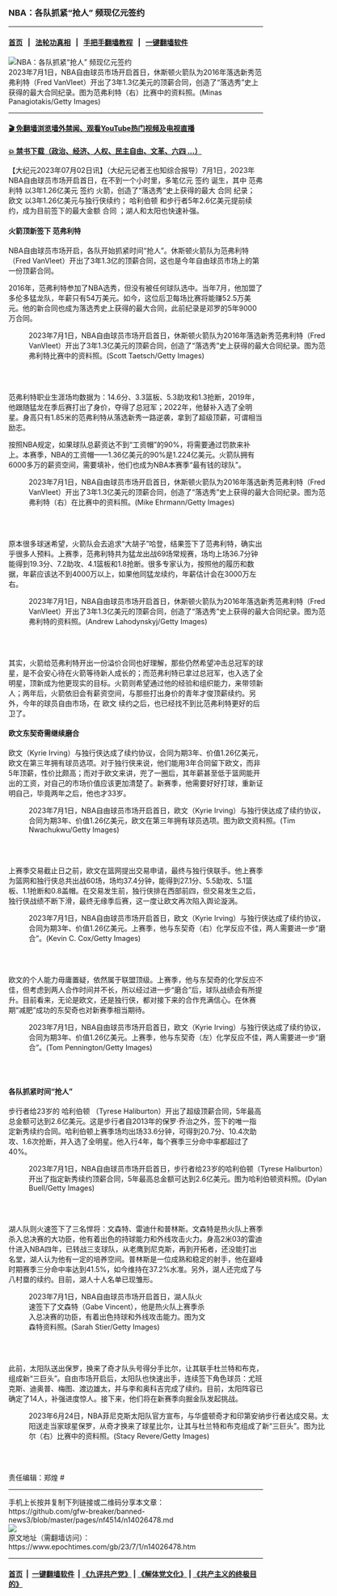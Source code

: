 ### NBA：各队抓紧“抢人” 频现亿元签约
------------------------

#### [首页](https://github.com/gfw-breaker/banned-news3/blob/master/README.md) &nbsp;&nbsp;|&nbsp;&nbsp; [法轮功真相](https://github.com/begood0513/basic/blob/master/README.md)  &nbsp;&nbsp;|&nbsp;&nbsp; [手把手翻墙教程](https://github.com/gfw-breaker/guides/wiki)  &nbsp;&nbsp;|&nbsp;&nbsp; [一键翻墙软件](https://github.com/gfw-breaker/nogfw/blob/master/README.md)  



<div><img alt="NBA：各队抓紧“抢人” 频现亿元签约" class="attachment-djy_600_400 size-djy_600_400 wp-post-image" src="https://i.epochtimes.com/assets/uploads/2023/07/id14026524-GettyImages-1243975440-600x400.jpg"/>
<div class="caption">
 2023年7月1日，NBA自由球员市场开启首日，休斯顿火箭队为2016年落选新秀范弗利特（Fred VanVleet）开出了3年1.3亿美元的顶薪合同，创造了“落选秀”史上获得的最大合同纪录。图为范弗利特（右）比赛中的资料照。(Minas Panagiotakis/Getty Images)
</div></div><hr/>

#### [ 🎬  免翻墙浏览墙外禁闻、观看YouTube热门视频及电视直播](https://github.com/gfw-breaker/HelloWorld)

#### [ 💥  禁书下载（政治、经济、人权、民主自由、文革、六四 ...）](https://github.com/gfw-breaker/books/blob/master/README.md)

<div><p>
 【大纪元2023年07月02日讯】（大纪元记者王也知综合报导）7月1日，2023年NBA自由球员市场开启首日，在不到一个小时里，多笔亿元
 <ok href="https://www.epochtimes.com/gb/tag/%E7%AD%BE%E7%BA%A6.html">
  签约
 </ok>
 诞生，其中
 <ok href="https://www.epochtimes.com/gb/tag/%E8%8C%83%E5%BC%97%E5%88%A9%E7%89%B9.html">
  范弗利特
 </ok>
 以3年1.26亿美元
 <ok href="https://www.epochtimes.com/gb/tag/%E7%AD%BE%E7%BA%A6.html">
  签约
 </ok>
 火箭，创造了“落选秀”史上获得的最大
 <ok href="https://www.epochtimes.com/gb/tag/%E5%90%88%E5%90%8C.html">
  合同
 </ok>
 纪录；
 <ok href="https://www.epochtimes.com/gb/tag/%E6%AC%A7%E6%96%87.html">
  欧文
 </ok>
 以3年1.26亿美元与独行侠续约；
 <ok href="https://www.epochtimes.com/gb/tag/%E5%93%88%E5%88%A9%E4%BC%AF%E9%A1%BF.html">
  哈利伯顿
 </ok>
 和步行者5年2.6亿美元提前续约，成为目前签下的最大金额
 <ok href="https://www.epochtimes.com/gb/tag/%E5%90%88%E5%90%8C.html">
  合同
 </ok>
 ；湖人和太阳也快速补强。
</p>
<h4>
 火箭顶新签下
 <ok href="https://www.epochtimes.com/gb/tag/%E8%8C%83%E5%BC%97%E5%88%A9%E7%89%B9.html">
  范弗利特
 </ok>
</h4>
<p>
 NBA自由球员市场开启，各队开始抓紧时间“抢人”。休斯顿火箭队为范弗利特（Fred VanVleet）开出了3年1.3亿的顶薪合同，这也是今年自由球员市场上的第一份顶薪合同。
</p>
<p>
 2016年，范弗利特参加了NBA选秀，但没有被任何球队选中。当年7月，他加盟了多伦多猛龙队，年薪只有54万美元。如今，这位后卫每场比赛将能赚52.5万美元。他的新合同也成为落选秀史上获得的最大合同，此前纪录是邓罗的5年9000万合同。
</p>
<figure aria-describedby="caption-attachment-13728514" class="wp-caption aligncenter" id="attachment_13728514" style="width: 599px">
 <ok href=" https://i.epochtimes.com/assets/uploads/2022/05/id13728514-GettyImages-1366173198-600x400.jpg" rel="noreferrer noopener" target="_blank">
  <img alt="" class="wp-image-13728514" src="https://i.epochtimes.com/assets/uploads/2022/05/id13728514-GettyImages-1366173198-600x400.jpg"/>
 </ok>
 <br/><figcaption class="wp-caption-text" id="caption-attachment-13728514">
  2023年7月1日，NBA自由球员市场开启首日，休斯顿火箭队为2016年落选新秀范弗利特（Fred VanVleet）开出了3年1.3亿美元的顶薪合同，创造了“落选秀”史上获得的最大合同纪录。图为范弗利特比赛中的资料照。(Scott Taetsch/Getty Images)
 </figcaption><br/>
</figure><br/>
<p>
 范弗利特职业生涯场均数据为：14.6分、3.3篮板、5.3助攻和1.3抢断，2019年，他跟随猛龙在季后赛打出了身价，夺得了总冠军；2022年，他替补入选了全明星。身高只有1.85米的范弗利特从落选新秀一路逆袭，拿到了超级顶薪，可谓相当励志。
</p>
<p>
 按照NBA规定，如果球队总薪资达不到“工资帽”的90%，将需要通过罚款来补上。本赛季，NBA的工资帽——1.36亿美元的90%是1.224亿美元。火箭队拥有6000多万的薪资空间，需要填补，他们也成为NBA本赛季“最有钱的球队”。
</p>
<figure aria-describedby="caption-attachment-13711670" class="wp-caption aligncenter" id="attachment_13711670" style="width: 600px">
 <ok href=" https://i.epochtimes.com/assets/uploads/2022/04/id13711670-GettyImages-1389036182-585x400.jpg" rel="noreferrer noopener" target="_blank">
  <img alt="" class="wp-image-13711670" src="https://i.epochtimes.com/assets/uploads/2022/04/id13711670-GettyImages-1389036182-585x400.jpg"/>
 </ok>
 <br/><figcaption class="wp-caption-text" id="caption-attachment-13711670">
  2023年7月1日，NBA自由球员市场开启首日，休斯顿火箭队为2016年落选新秀范弗利特（Fred VanVleet）开出了3年1.3亿美元的顶薪合同，创造了“落选秀”史上获得的最大合同纪录。图为范弗利特（右）在比赛中的资料照。(Mike Ehrmann/Getty Images)
 </figcaption><br/>
</figure><br/>
<p>
 原本很多球迷希望，火箭队会去追求“大胡子”哈登，结果签下了范弗利特，确实出乎很多人预料。上赛季，范弗利特共为猛龙出战69场常规赛，场均上场36.7分钟能得到19.3分、7.2助攻、4.1篮板和1.8抢断。很多专家认为，按照他的履历和数据，年薪应该达不到4000万以上，如果他同猛龙续约，年薪估计会在3000万左右。
</p>
<figure aria-describedby="caption-attachment-13971774" class="wp-caption aligncenter" id="attachment_13971774" style="width: 600px">
 <ok href=" https://i.epochtimes.com/assets/uploads/2023/04/id13971774-GettyImages-1251762385-600x400.jpg" rel="noreferrer noopener" target="_blank">
  <img alt="" class="size-medium_vertical wp-image-13971774" src="https://i.epochtimes.com/assets/uploads/2023/04/id13971774-GettyImages-1251762385-600x400.jpg"/>
 </ok>
 <br/><figcaption class="wp-caption-text" id="caption-attachment-13971774">
  2023年7月1日，NBA自由球员市场开启首日，休斯顿火箭队为2016年落选新秀范弗利特（Fred VanVleet）开出了3年1.3亿美元的顶薪合同，创造了“落选秀”史上获得的最大合同纪录。图为范弗利特的资料照。(Andrew Lahodynskyj/Getty Images)
 </figcaption><br/>
</figure><br/>
<p>
 其实，火箭给范弗利特开出一份溢价合同也好理解，那些仍然希望冲击总冠军的球星，是不会安心待在火箭等待新人成长的；而范弗利特已拿过总冠军，也入选了全明星，顶新成为他更现实的目标。火箭则希望通过他的经验和组织能力，来带领新人；两年后，火箭依旧会有薪资空间，与那些打出身价的青年才俊顶薪续约。另外，今年的球员自由市场，在
 <ok href="https://www.epochtimes.com/gb/tag/%E6%AC%A7%E6%96%87.html">
  欧文
 </ok>
 续约之后，也已经找不到比范弗利特更好的后卫了。
</p>
<h4>
 欧文东契奇需继续磨合
</h4>
<p>
 欧文（Kyrie Irving）与独行侠达成了续约协议，合同为期3年、价值1.26亿美元，欧文在第三年拥有球员选项。对于独行侠来说，他们能用3年合同留下欧文，而非5年顶薪，性价比颇高；而对于欧文来讲，兜了一圈后，其年薪甚至低于篮网能开出的工资，对自己的市场价值应该更加清楚了。新赛季，他需要好好打球，重新证明自己，毕竟两年之后，他也才33岁。
</p>
<figure aria-describedby="caption-attachment-13968622" class="wp-caption aligncenter" id="attachment_13968622" style="width: 600px">
 <ok href=" https://i.epochtimes.com/assets/uploads/2023/04/id13968622-GettyImages-1477971441-600x400.jpg" rel="noreferrer noopener" target="_blank">
  <img alt="" class="size-medium_vertical wp-image-13968622" src="https://i.epochtimes.com/assets/uploads/2023/04/id13968622-GettyImages-1477971441-600x400.jpg"/>
 </ok>
 <br/><figcaption class="wp-caption-text" id="caption-attachment-13968622">
  2023年7月1日，NBA自由球员市场开启首日，欧文（Kyrie Irving）与独行侠达成了续约协议，合同为期3年、价值1.26亿美元，欧文在第三年拥有球员选项。图为欧文资料照。(Tim Nwachukwu/Getty Images)
 </figcaption><br/>
</figure><br/>
<p>
 上赛季交易截止日之前，欧文在篮网提出交易申请，最终与独行侠联手。他上赛季为篮网和独行侠总共出战60场，场均37.4分钟，能得到27.1分、5.5助攻、5.1篮板、1.1抢断和0.8盖帽。在交易发生前，独行侠排在西部前四，但交易发生之后，独行侠战绩不断下滑，最终无缘季后赛，这一度让欧文再次陷入舆论漩涡。
</p>
<figure aria-describedby="caption-attachment-13968623" class="wp-caption aligncenter" id="attachment_13968623" style="width: 600px">
 <ok href=" https://i.epochtimes.com/assets/uploads/2023/04/id13968623-GettyImages-1479223378-547x400.jpg" rel="noreferrer noopener" target="_blank">
  <img alt="" class="wp-image-13968623" src="https://i.epochtimes.com/assets/uploads/2023/04/id13968623-GettyImages-1479223378-547x400.jpg"/>
 </ok>
 <br/><figcaption class="wp-caption-text" id="caption-attachment-13968623">
  2023年7月1日，NBA自由球员市场开启首日，欧文（Kyrie Irving）与独行侠达成了续约协议，合同为期3年、价值1.26亿美元。上赛季，他与东契奇（右）化学反应不佳，两人需要进一步“磨合”。(Kevin C. Cox/Getty Images)
 </figcaption><br/>
</figure><br/>
<p>
 欧文的个人能力毋庸置疑，依然属于联盟顶级。上赛季，他与东契奇的化学反应不佳，但考虑到两人合作时间并不长，所以经过进一步“磨合”后，球队战绩会有所提升。目前看来，无论是欧文，还是独行侠，都对接下来的合作充满信心。在休赛期“减肥”成功的东契奇也对新赛季相当期待。
</p>
<figure aria-describedby="caption-attachment-13968620" class="wp-caption aligncenter" id="attachment_13968620" style="width: 600px">
 <ok href=" https://i.epochtimes.com/assets/uploads/2023/04/id13968620-GettyImages-1472012773-599x400.jpg" rel="noreferrer noopener" target="_blank">
  <img alt="" class="wp-image-13968620" src="https://i.epochtimes.com/assets/uploads/2023/04/id13968620-GettyImages-1472012773-599x400.jpg"/>
 </ok>
 <br/><figcaption class="wp-caption-text" id="caption-attachment-13968620">
  2023年7月1日，NBA自由球员市场开启首日，欧文（Kyrie Irving）与独行侠达成了续约协议，合同为期3年、价值1.26亿美元。上赛季，他与东契奇（左）化学反应不佳，两人需要进一步“磨合”。(Tom Pennington/Getty Images)
 </figcaption><br/>
</figure><br/>
<h4>
 各队抓紧时间“抢人”
</h4>
<p>
 步行者给23岁的
 <ok href="https://www.epochtimes.com/gb/tag/%E5%93%88%E5%88%A9%E4%BC%AF%E9%A1%BF.html">
  哈利伯顿
 </ok>
 （Tyrese Haliburton）开出了超级顶薪合同，5年最高总金额可达到2.6亿美元。这是步行者自2013年的保罗‧乔治之外，签下的唯一指定新秀续约合同。哈利伯顿上赛季场均出场33.6分钟，可得到20.7分、10.4次助攻、1.6次抢断，并入选了全明星。他入行4年，每个赛季三分命中率都超过了40%。
</p>
<figure aria-describedby="caption-attachment-13711658" class="wp-caption aligncenter" id="attachment_13711658" style="width: 600px">
 <ok href=" https://i.epochtimes.com/assets/uploads/2022/04/id13711658-GettyImages-1385608027-600x400.jpg" rel="noreferrer noopener" target="_blank">
  <img alt="" class="size-medium_vertical wp-image-13711658" src="https://i.epochtimes.com/assets/uploads/2022/04/id13711658-GettyImages-1385608027-600x400.jpg"/>
 </ok>
 <br/><figcaption class="wp-caption-text" id="caption-attachment-13711658">
  2023年7月1日，NBA自由球员市场开启首日，步行者给23岁的哈利伯顿（Tyrese Haliburton）开出了指定新秀续约顶薪合同，5年最高总金额可达到2.6亿美元。图为哈利伯顿资料照。(Dylan Buell/Getty Images)
 </figcaption><br/>
</figure><br/>
<p>
 湖人队则火速签下了三名悍将：文森特、雷迪什和普林斯。文森特是热火队上赛季杀入总决赛的大功臣，他有着出色的持球能力和外线攻击火力。身高2米03的雷迪什进入NBA四年，已转战三支球队，从老鹰到尼克斯，再到开拓者，还没能打出名堂，湖人认为他有一定的培养空间。普林斯是一位成熟和稳定的射手，他在巅峰时期赛季三分命中率达到41.5%，如今维持在37.2%水准。另外，湖人还完成了与八村塁的续约。目前，湖人十人名单已现雏形。
</p>
<figure aria-describedby="caption-attachment-13930994" class="wp-caption aligncenter" id="attachment_13930994" style="width: 350px">
 <ok href=" https://i.epochtimes.com/assets/uploads/2023/02/id13930994-GettyImages-1466541281-267x400.jpg" rel="noreferrer noopener" target="_blank">
  <img alt="" class="wp-image-13930994" src="https://i.epochtimes.com/assets/uploads/2023/02/id13930994-GettyImages-1466541281-267x400.jpg"/>
 </ok>
 <br/><figcaption class="wp-caption-text" id="caption-attachment-13930994">
  2023年7月1日，NBA自由球员市场开启首日，湖人队火速签下了文森特（Gabe Vincent），他是热火队上赛季杀入总决赛的功臣，有着出色持球和外线攻击能力。图为文森特资料照。(Sarah Stier/Getty Images)
 </figcaption><br/>
</figure><br/>
<p>
 此前，太阳队送出保罗，换来了奇才队头号得分手比尔，让其联手杜兰特和布克，组成新“三巨头”。自由市场开启后，太阳队也快速出手，连续签下角色球员：尤班克斯、迪奥普、梅图、渡边雄太，并与李和奥科吉完成了续约。目前，太阳阵容已确定了14人，补强进度惊人。接下来，他们将在新赛季向掘金队发起挑战。
</p>
<figure aria-describedby="caption-attachment-14022285" class="wp-caption aligncenter" id="attachment_14022285" style="width: 600px">
 <ok href=" https://i.epochtimes.com/assets/uploads/2023/06/id14022285-GettyImages-1454085068-600x400.jpg" rel="noreferrer noopener" target="_blank">
  <img alt="" class="size-medium_vertical wp-image-14022285" src="https://i.epochtimes.com/assets/uploads/2023/06/id14022285-GettyImages-1454085068-600x400.jpg"/>
 </ok>
 <br/><figcaption class="wp-caption-text" id="caption-attachment-14022285">
  2023年6月24日，NBA菲尼克斯太阳队官方宣布，与华盛顿奇才和印第安纳步行者达成交易。太阳送走当家球星保罗，从奇才换来了球星比尔，让其与杜兰特和布克组成了新“三巨头”。图为比尔（右）比赛中的资料照。(Stacy Revere/Getty Images)
 </figcaption><br/>
</figure><br/>
<p>
 责任编辑：郑煌 #
</p>
</div>
<hr/>
手机上长按并复制下列链接或二维码分享本文章：<br/>
https://github.com/gfw-breaker/banned-news3/blob/master/pages/nf4514/n14026478.md <br/>
<a href='https://github.com/gfw-breaker/banned-news3/blob/master/pages/nf4514/n14026478.md'><img src='https://github.com/gfw-breaker/banned-news3/blob/master/pages/nf4514/n14026478.md.png'/></a> <br/>
原文地址（需翻墙访问）：https://www.epochtimes.com/gb/23/7/1/n14026478.htm


------------------------
#### [首页](https://github.com/gfw-breaker/banned-news3/blob/master/README.md) &nbsp;|&nbsp; [一键翻墙软件](https://github.com/gfw-breaker/nogfw/blob/master/README.md) &nbsp;| [《九评共产党》](https://github.com/gfw-breaker/9ping.md/blob/master/README.md#九评之一评共产党是什么) | [《解体党文化》](https://github.com/gfw-breaker/jtdwh.md/blob/master/README.md) | [《共产主义的终极目的》](https://github.com/gfw-breaker/gczydzjmd.md/blob/master/README.md)


<img src='http://gfw-breaker.win/banned-news3/pages/nf4514/n14026478.md' width='0px' height='0px'/>